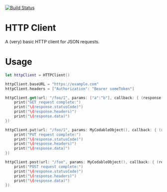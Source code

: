 [![Build Status](https://travis-ci.org/wmora/swift-http-client.svg?branch=master)](https://travis-ci.org/wmora/swift-http-client)

# HTTP Client

A (very) basic HTTP client for JSON requests.

# Usage

```swift
let httpClient = HTTPClient()

httpClient.baseURL = "https://example.com"
httpClient.headers = ["Authorization": "Bearer someToken"]

httpClient.get(url: "/foo/1", params: ["a":"b"], callback: { (response: HTTPResponse) in
    print("GET request complete:")
    print("\(response.statusCode)")
    print("\(response.headers)")
    print("\(response.data)")
})

httpClient.put(url: "/foo/1", params: MyCodableObject(), callback: { (response: HTTPResponse) in
    print("PUT request complete:")
    print("\(response.statusCode)")
    print("\(response.headers)")
    print("\(response.data)")
})

httpClient.post(url: "/foo", params: MyCodableObject(), callback: { (response: HTTPResponse) in
    print("POST request complete:")
    print("\(response.statusCode)")
    print("\(response.headers)")
    print("\(response.data)")
})
```
